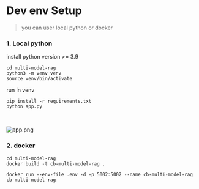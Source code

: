 # Dev env Setup

>you can user local python or docker

### 1. Local python

install python version >= 3.9


```
cd multi-model-rag
python3 -m venv venv
source venv/bin/activate
```

run in venv
```
pip install -r requirements.txt
python app.py
```

<br>

![app.png](images/app.png)

### 2. docker

```
cd multi-model-rag
docker build -t cb-multi-model-rag .
```

```
docker run --env-file .env -d -p 5002:5002 --name cb-multi-model-rag cb-multi-model-rag
```